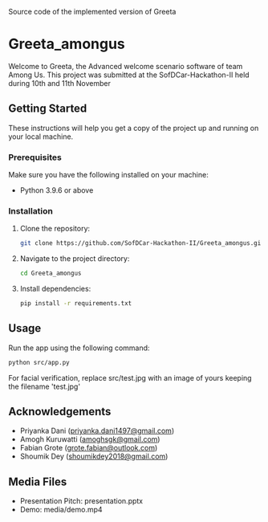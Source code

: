 Source code of the implemented version of Greeta

# Greeta_amongus

Welcome to Greeta, the Advanced welcome scenario software of team Among Us. This project was submitted at the SofDCar-Hackathon-II held during 10th and 11th November

## Getting Started

These instructions will help you get a copy of the project up and running on your local machine.

### Prerequisites

Make sure you have the following installed on your machine:

- Python 3.9.6 or above

### Installation

1. Clone the repository:

    ```bash
    git clone https://github.com/SofDCar-Hackathon-II/Greeta_amongus.git
    ```

2. Navigate to the project directory:

    ```bash
    cd Greeta_amongus
    ```

3. Install dependencies:

    ```bash
    pip install -r requirements.txt
    ```

## Usage

Run the app using the following command:

```bash
python src/app.py
```
For facial verification, replace src/test.jpg with an image of yours keeping the filename 'test.jpg'

## Acknowledgements

* Priyanka Dani (priyanka.dani1497@gmail.com)
* Amogh Kuruwatti (amoghsgk@gmail.com)
* Fabian Grote (grote.fabian@outlook.com)
* Shoumik Dey (shoumikdey2018@gmail.com)

## Media Files
* Presentation Pitch: presentation.pptx
* Demo: media/demo.mp4
